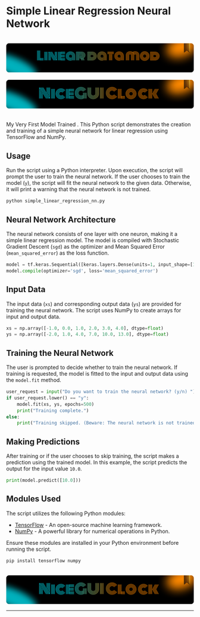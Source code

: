 # Simple Linear Regression Neural Network


<div align="center">
  <br>
      <img src="https://github.com/RJohnPaul/Linear_regression_model/blob/b41c8beedefb75ccb431dce3bb1c2618f67051c6/Frame%2011.png" alt="Project Banner">
  </br>
</div>

<div align="center">
  <br>
      <img src="https://github.com/RJohnPaul/SVG-Clock-with-NiceGUI/blob/17fe67997a37c39514287d6d91f6b6641ad1bbe1/Frame%209.png" alt="Project Banner">
  </br>
</div>

</br>

My Very First Model Trained . This Python script demonstrates the creation and training of a simple neural network for linear regression using TensorFlow and NumPy.

## Usage

Run the script using a Python interpreter. Upon execution, the script will prompt the user to train the neural network. If the user chooses to train the model (`y`), the script will fit the neural network to the given data. Otherwise, it will print a warning that the neural network is not trained.

```bash
python simple_linear_regression_nn.py
```

## Neural Network Architecture

The neural network consists of one layer with one neuron, making it a simple linear regression model. The model is compiled with Stochastic Gradient Descent (`sgd`) as the optimizer and Mean Squared Error (`mean_squared_error`) as the loss function.

```python
model = tf.keras.Sequential([keras.layers.Dense(units=1, input_shape=[1])])
model.compile(optimizer='sgd', loss='mean_squared_error')
```

## Input Data

The input data (`xs`) and corresponding output data (`ys`) are provided for training the neural network. The script uses NumPy to create arrays for input and output data.

```python
xs = np.array([-1.0, 0.0, 1.0, 2.0, 3.0, 4.0], dtype=float)
ys = np.array([-2.0, 1.0, 4.0, 7.0, 10.0, 13.0], dtype=float)
```

## Training the Neural Network

The user is prompted to decide whether to train the neural network. If training is requested, the model is fitted to the input and output data using the `model.fit` method.

```python
user_request = input("Do you want to train the neural network? (y/n) ")
if user_request.lower() == "y":
    model.fit(xs, ys, epochs=500)
    print("Training complete.")
else:
    print("Training skipped. (Beware: The neural network is not trained.)")
```

## Making Predictions

After training or if the user chooses to skip training, the script makes a prediction using the trained model. In this example, the script predicts the output for the input value `10.0`.

```python
print(model.predict([10.0]))
```

## Modules Used

The script utilizes the following Python modules:

- [TensorFlow](https://www.tensorflow.org/) - An open-source machine learning framework.
- [NumPy](https://numpy.org/) - A powerful library for numerical operations in Python.

Ensure these modules are installed in your Python environment before running the script.

```bash
pip install tensorflow numpy
```

<div align="center">
  <br>
      <img src="https://github.com/RJohnPaul/SVG-Clock-with-NiceGUI/blob/17fe67997a37c39514287d6d91f6b6641ad1bbe1/Frame%209.png" alt="Project Banner">
  </br>
</div>

---
